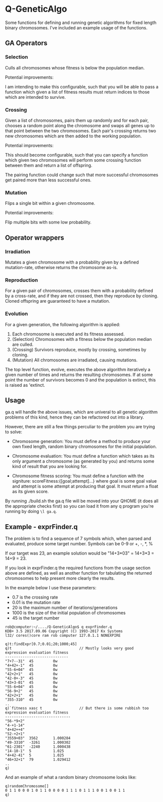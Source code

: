 # Q-GeneticAlgo

Some functions for defining and running genetic algorithms for fixed length binary
chromosomes. I've included an example usage of the functions.

## GA Operators

### Selection

Culls all chromosomes whose fitness is below the population median.

Potential improvements:

I am intending to make this configurable, such that you will be able to pass a
function which given a list of fitness results must return indices to those which
are intended to survive.

### Crossing

Given a list of chromosomes, pairs them up randomly and for each pair, chooses
a random point along the chromosome and swaps all genes up to that point between
the two chromosomes. Each pair's crossing returns two new chromosomes which are
then added to the working population.

Potential improvements:

This should become configurable, such that you can specify a function which given
two chromosomes will perform some crossing function between them and return a
list of offspring.

The pairing function could change such that more successful chromosomes get
paired more than less successful ones.

### Mutation

Flips a single bit within a given chromosome.

Potential improvements:

Flip multiple bits with some low probability.

## Operator wrappers

### Irradiation

Mutates a given chromosome with a probability given by a defined mutation-rate,
otherwise returns the chromosome as-is.

### Reproduction

For a given pair of chromosomes, crosses them with a probability defined by a
cross-rate, and if they are not crossed, then they reproduce by cloning. Cloned
offspring are guaranteed to have a mutation.

### Evolution

For a given generation, the following algorithm is applied:
1. Each chromosome is executed and its fitness assessed.
2. (Selection) Chromosomes with a fitness below the population median are culled.
3. (Crossing)  Survivors reproduce, mostly by crossing, sometimes by cloning.
4. (Mutation)  All chromosomes are irradiated, causing mutations.

The top level function, evolve, executes the above algorithm iteratively a given
number of times and returns the resulting chromosomes. If at some point the
number of survivors becomes 0 and the population is extinct, this is raised
as 'extinct.

## Usage

ga.q will handle the above issues, which are univeral to all genetic algorithm
problems of this kind, hence they can be refactored out into a library.

However, there are still a few things perculiar to the problem you are trying to
solve:

- Chromosome generation: You must define a method to produce your own fixed
length, random binary chromosomes for the initial population.

- Chromosome evaluation: You must define a function which takes as its only
argument a chromosome (as generated by you) and returns some kind of result that
you are looking for.

- Chromosome fitness scoring: You must define a function with the signiture:
scoreFitness:{[goal;attempt]...} where goal is some goal value and attempt is
some attempt at producing that goal. It must return a float as its given score.

By running ./build.sh the ga.q file will be moved into your QHOME (it does all the
appropriate checks first) so you can load it from any q program you're running by
doing `\l ga.q`.

## Example - exprFinder.q

The problem is to find a sequence of 7 symbols which, when parsed and
evaluated, produce some target number. Symbols can be 0-9 or +, -, *, %

If our target was 23, an example solution would be
"14+3\*03" = 14+3\*3 = 14+9 = 23.

If you look in exprFinder.q the required functions from the usage section above
are defined, as well as another function for tabulating the returned chromosomes
to help present more clearly the results.

In the example below I use these parameters:

- 0.7  is the crossing rate
- 0.01 is the mutation rate
- 20   is the maximum number of iterations/generations
- 1000 is the size of the initial population of chromosomes
- 45   is the target number

```
rob@computer:~/..../Q-GeneticAlgo$ q exprFinder.q 
KDB+ 3.5 2017.09.06 Copyright (C) 1993-2017 Kx Systems
l32/ cores()core ram rob computer 127.0.1.1 NONEXPIRE  

q)t:findExpr[0.7;0.01;20;1000;45]
q)t                               // Mostly looks very good
expression evaluation fitness
-----------------------------
"7+7--31"  45         0w     
"4+42+-1"  45         0w     
"55-6+04"  45         0w     
"42+2+1"   45         0w     
"42-0+-3"  45         0w     
"43+3-01"  45         0w     
"55-6+04"  45         0w     
"56-9+2"   45         0w     
"42+2+1"   45         0w     
"355-310"  45         0w     
..
q)`fitness xasc t                 // But there is some rubbish too
expression evaluation fitness 
------------------------------
"56-*9+2"                     
"4-+1-14"                     
"4+42++4"                     
"52-+2+1"                     
"3559+03"  3562       1.000284
"49-3310"  -3261      1.000302
"61-2301"  -2240      1.000438
"14-10-1"  5          1.025   
"4+42-41"  5          1.025   
"46+32+1"  79         1.029412
..
q)
```

And an example of what a random binary chromosome looks like:

```
q)randomChromosome[]
0 1 1 0 0 0 1 0 1 1 0 0 0 0 1 1 1 0 1 1 1 0 0 1 0 0 1 1
q)
```
